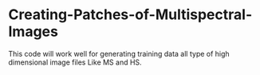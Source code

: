 # Creating-Patches-of-Multispectral-Images
This code will work well for generating training data all type of high dimensional image files Like MS and HS.

